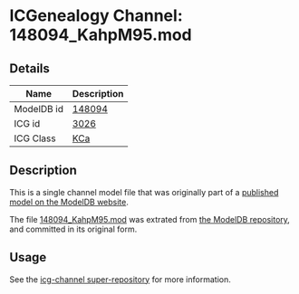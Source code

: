 # ICGenealogy Channel: 148094\_KahpM95.mod

## Details

Name | Description
---- | -----------
ModelDB id | [148094](http://senselab.med.yale.edu/ModelDB/ShowModel.cshtml?model=148094)
ICG id | [3026](http://icg.neurotheory.ox.ac.uk/channels/5/3026)
ICG Class | [KCa](http://icg.neurotheory.ox.ac.uk/channels/5)

## Description

This is a single channel model file that was originally part of a [published model on the ModelDB website](http://senselab.med.yale.edu/mModelDB/ShowModel.cshtml?model=148094).

The file [148094\_KahpM95.mod](148094_KahpM95.mod) was extrated from [the ModelDB repository](http://senselab.med.yale.edu/ModelDB/ShowModel.cshtml?model=148094), and committed in its original form.

## Usage

See the [icg-channel super-repository](https://github.com/icgenealogy/icg-channels) for more information.